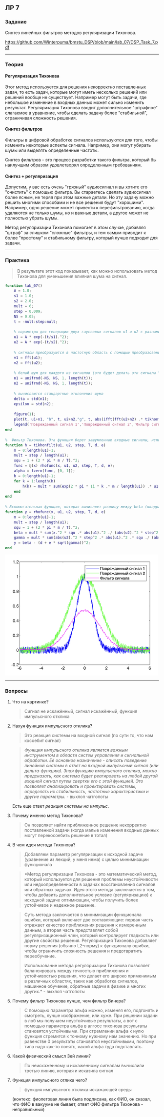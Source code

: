 ## ЛР 7

### Задание

Синтез линейных фильтров методов регуляризации Тихонова.

https://github.com/Winterpuma/bmstu_DSP/blob/main/lab_07/DSP_Task_7.pdf

---

### Теория

#### Регуляризация Тихонова 

Этот метод используется для решения некорректно поставленных задач, то есть задач, которые могут иметь несколько решений или решений вообще не существует. Например могут быть задачи, где небольшое изменение в входных данных может сильно изменить результат. Регуляризация Тихонова вводит дополнительное "штрафное" слагаемое в уравнение, чтобы сделать задачу более "стабильной", ограничивая сложность решения. 

#### Синтез фильтров 

Фильтры в цифровой обработке сигналов используются для того, чтобы изменить некоторые аспекты сигнала. Например, они могут убирать шумы или выделять определенные частоты. 

Синтез фильтров - это процесс разработки такого фильтра, который бы наилучшим образом удовлетворял определенным требованиям.

#### Синтез + регуляризация

Допустим, у вас есть очень "грязный" аудиосигнал и вы хотите его "очистить" с помощью фильтра. Вы стараетесь сделать аудиосигнал более ясным, не теряя при этом важные детали. Но эту задачу можно решить многими способами и не все решения будут "хорошими". Например, одно решение может привести к перефильтрованию, когда удаляются не только шумы, но и важные детали, а другое может не полностью убрать шумы. 

Метод регуляризации Тихонова помогает в этом случае, добавляя "штраф" за слишком "сложные" фильтры, и тем самым приводит к более "простому" и стабильному фильтру, который лучше подходит для задачи.

----

### Практика

> В результате этот код показывает, как можно использовать метод Тихонова для уменьшения влияния шума на сигнал.

```matlab
function lab_07()
    A = 1.0;
    s1 = 1.0;
    s2 = 2.0;
    mult = 6;
    step = 0.009;
    NS = 0.05;
    t = -mult:step:mult;

    % параметры для генерации двух гауссовых сигналов u1 и u2 с разными скоростями затухания (s1 и s2)
    u1 = A * exp(-(t/s1).^2);
    u2 = A * exp(-(t/s2).^2);

    % сигналы преобразуются в частотную область с помощью преобразования Фурье
    v1 = fft(u1);
    v2 = fft(u2);

    % белый шум для каждого из сигналов (это будет делать эти сигналы "поврежденными")
    n1 = unifrnd(-NS, NS, 1, length(t));
    n2 = unifrnd(-NS, NS, 1, length(t));

    % вычисляются стандартные отклонения шума
    delta = std(n1);
    epsilon = std(n2);

    figure(1);
    plot(t, u1+n1, "b", t, u2+n2,"g", t, abs(ifft(fft(u2+n2) .* tikhonfilt(v1, v2, step, 2 * mult, delta, epsilon))),"m");
    legend('Поврежденный сигнал 1','Поврежденный сигнал 2','Фильтр сигнала');
end

%  Фильтр Тихонова. Эта функция берет зашумленные входные сигналы, использует fzero() для нахождения оптимального значения параметра регуляризации alpha и затем применяет фильтр Тихонова, чтобы вычислить фильтрованные версии сигналов u1 и u2.
function h = tikhonfilt(u1, u2, step, T, d, e)
    m = 0:length(u1)-1;
    mult = step / length(u1);
    squ = 1 + (2 * pi * m / T).^2;
    func = @(x) rhofunc(x, u1, u2, step, T, d, e);
    alpha = fzero(func, [0, 1]);
    h = 0:length(u1)-1;
    for k = 1:length(h)
        h(k) = mult * sum(exp(2 * pi * 1i * k .* m / length(u1)) .* u1 .* conj(u2) ./ (abs(u2).^2 .* step^2 + alpha * squ), 2);
    end
end

% Вспомогательная функция, которая вычисляет разницу между beta (квадрат интеграла весового коэффициента регуляризации) и квадратом шума (сумма d и произведение e и квадратного корня gamma)
function y = rhofunc(x, u1, u2, step, T, d, e)
    m = 0:length(u1)-1;
    mult = step / length(u1);
    squ = 1 + (2 * pi * m / T).^2;
    beta = mult * sum(x.^2 * squ .* abs(u1).^2 ./ (abs(u2).^2 * step^2 + x .* squ).^2, 2);
    gamma = mult * sum(abs(u2).^2 * step^2 .* abs(u1).^2 .* squ ./ (abs(u2).^2 * step^2 + x * (1 + 2 * pi * m / T).^2).^2, 2);
    y = beta - (d + e * sqrt(gamma))^2;
end
```

<img src="img/p_1.png" width=500px>

---

### Вопросы

1. Что на картинке?

   > Сигнал не искажённый, сигнал искажённый, функция импульсного отклика

2. Нахуя функция импульсного отклика?

   > Это реакция системы на входной сигнал (по сути то, что нам косоебит сигнал)

   > *Функция импульсного отклика является важным инструментом в области систем управления и сигнальной обработки. Её основное назначение - описать поведение линейной системы в ответ на входной импульсный сигнал (или дельта-функцию). Зная функцию импульсного отклика, можно предсказать, как система будет реагировать на любой другой входной сигнал путем свертки его с этой функцией. Это позволяет анализировать и проектировать системы, определять их стабильность, частотные характеристики и другие параметры.* - выхлоп чатгопоты

   Есть еще ответ *реакция системы на импульс*.

3. Почему именно метод Тихонова?

   > Он позволяет найти приближенное решение некорректно поставленной задачи (когда малые изменения входных данных могут перекосоебить решение в тотал)

4. В чем идея метода Тихонова?

   > Добавляем параметр регуляризации к исходной задаче (уравнение из лекций, у меня нема) с целью минимизации функционала

   > *Метод регуляризации Тихонова - это математический метод, который используется для решения проблемы неустойчивости или недоопределенности в задачах восстановления сигналов или обратных задачах. Идея этого метода заключается в том, чтобы добавить дополнительное условие (регуляризацию) к исходной задаче оптимизации, чтобы получить более устойчивое и надежное решение.

   > Суть метода заключается в минимизации функционала ошибки, который включает две составляющие: первая часть отражает качество приближения решения к измеренным данным, а вторая часть представляет собой регуляризационный член, который контролирует гладкость или другие свойства решения. Регуляризация Тихонова добавляет норму решения (обычно L2-норму) к функционалу ошибки, чтобы ограничить сложность решения и предотвратить переобучение.
   >
   > Использование метода регуляризации Тихонова позволяет балансировать между точностью приближения и устойчивостью решения, что делает его широко применимым в различных областях, таких как обработка сигналов, машинное обучение, обратные задачи в физике и многих других.* - выхлоп чатгопоты

5. Почему фильтр Тихонова лучше, чем фильтр Винера?

   > С помощью параметра альфа можно, изменяя его, подгонять и смотреть, лучше изображение, или хуже. При решении задачи в лоб мы получаем неустойчивые результаты, а вот с помощью параметра альфа в алгосе тихонова результаты становятся устойчивыми. При стремлении альфа к нулю функция стремится к точному нужному нам значению. Но при равенстве 0 результаты становятся неустойчивыми, поэтому типа надо как-то понять, какой альфа туда подставлять.

6. Какой физический смысл 3ей линии?

   > По неискаженному и искаженному сигналам вычислили третью линию, которая и исказила сигнал
7. Функция импульсного отлика чего?
   > функция импульсного отклика искажающей среды

   (контекс: фиолетовая линия была подписана, как ФИО, он сказал, что ФИО в вакууме не бывает, ответ ФИО фильтра Тихонова - неправильный)
